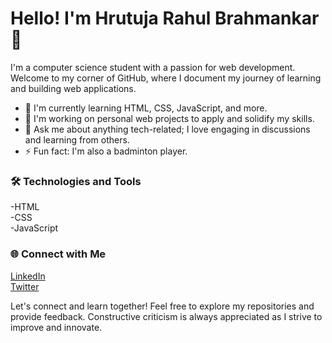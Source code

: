 # Hello! I'm Hrutuja Rahul Brahmankar 👋

I'm a computer science student with a passion for web development. Welcome to my corner of GitHub, where I document my journey of learning and building web applications.

- 🌱 I'm currently learning HTML, CSS, JavaScript, and more.
- 🚀 I'm working on personal web projects to apply and solidify my skills.
- 💬 Ask me about anything tech-related; I love engaging in discussions and learning from others.
- ⚡ Fun fact: I'm also a badminton player.

### 🛠️ Technologies and Tools

-HTML <br>
-CSS <br>
-JavaScript <br>

### 🌐 Connect with Me

<a href="https://www.linkedin.com/in/hrutuja-r-brahmankar-728030232/">LinkedIn</a> <br>
<a href="https://twitter.com/HrutujaRB/"> Twitter</a>

Let's connect and learn together! Feel free to explore my repositories and provide feedback. Constructive criticism is always appreciated as I strive to improve and innovate.
